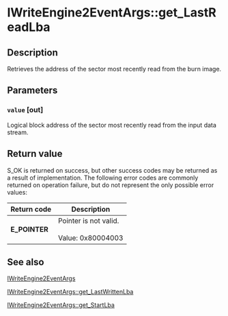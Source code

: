 # IWriteEngine2EventArgs::get_LastReadLba

## Description

Retrieves the address of the sector most recently read from the burn image.

## Parameters

### `value` [out]

Logical block address of the sector most recently read from the input data stream.

## Return value

S_OK is returned on success, but other success codes may be returned as a result of implementation. The following error codes are commonly returned on operation failure, but do not represent the only possible error values:

| Return code | Description |
| --- | --- |
| **E_POINTER** | Pointer is not valid.<br><br>Value: 0x80004003 |

## See also

[IWriteEngine2EventArgs](https://learn.microsoft.com/windows/desktop/api/imapi2/nn-imapi2-iwriteengine2eventargs)

[IWriteEngine2EventArgs::get_LastWrittenLba](https://learn.microsoft.com/windows/desktop/api/imapi2/nf-imapi2-iwriteengine2eventargs-get_lastwrittenlba)

[IWriteEngine2EventArgs::get_StartLba](https://learn.microsoft.com/windows/desktop/api/imapi2/nf-imapi2-iwriteengine2eventargs-get_startlba)